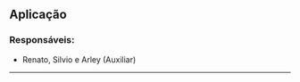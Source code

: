 ## Aplicação

### Responsáveis:
  * Renato, Silvio e Arley (Auxiliar)
---------------------------------